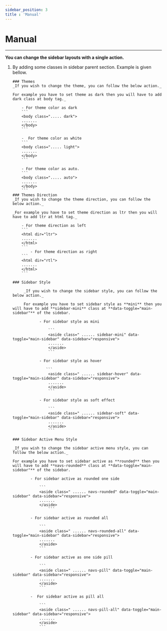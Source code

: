 ```yaml
---
sidebar_position: 3
title : 'Manual'
---
```


# Manual

<div className="border-bottom border-dark mb-4"></div>
<hr/>
 
 **You can change the sidebar layouts with a single action.**

 1. By adding some classes in sidebar parent section. Example is given bellow.

   
        ### Themes
        _If you wish to change the theme, you can follow the below action._

        For example you have to set theme as dark then you will have to add dark class at body tag._

            - For theme color as dark
            ```
            <body class="..... dark">
            .......
            </body>
            ```

            -  For theme color as white
            ```
            <body class="..... light">
            .......
            </body>
            ```

            - For theme color as auto.
            ```
            <body class="..... auto">
            .......
            </body>
            ```
        ### Themes Direction
        _If you wish to change the theme direction, you can follow the below action._

        _For example you have to set theme direction as ltr then you will have to add ltr at html tag._
 
            - For theme direction as left
            ```
            <html dir="ltr">
            .......
            </html>
            ```
                - For theme direction as right
            ```
            <html dir="rtl">
            .......
            </html>
            ```

        ### Sidebar Style

             _If you wish to change the sidebar style, you can follow the below action._

             For example you have to set sidebar style as **mini** then you will have to add **sidebar-mini** class at **data-toggle="main-sidebar"** of the sidebar.

                    - For sidebar style as mini
                      
                        ```
                        <aside class=" ...... sidebar-mini" data-toggle="main-sidebar" data-sidebar="responsive">
                        .......
                        </aside>
                        ```

                    - For sidebar style as hover
                       
                       ```
                        <aside class=" ...... sidebar-hover" data-toggle="main-sidebar" data-sidebar="responsive">
                        .......
                        </aside>
                        ```

                    - For sidebar style as soft effect
                        
                        ```
                        <aside class=" ...... sidebar-soft" data-toggle="main-sidebar" data-sidebar="responsive">
                        .......
                        </aside>
                        ```

        ### Sidebar Active Menu Style

        _If you wish to change the sidebar active menu style, you can follow the below action._

        For example you have to set sidebar active as **rounded** then you will have to add **navs-rounded** class at **data-toggle="main-sidebar"** of the sidebar.
    
                - For sidebar active as rounded one side
                
                    ```
                    <aside class=" ...... navs-rounded" data-toggle="main-sidebar" data-sidebar="responsive">
                    .......
                    </aside>
                        ```

                - For sidebar active as rounded all
                
                    ```
                    <aside class=" ...... navs-rounded-all" data-toggle="main-sidebar" data-sidebar="responsive">
                    .......
                    </aside>
                    ```

                - For sidebar active as one side pill
                    
                    ```
                    <aside class=" ...... navs-pill" data-toggle="main-sidebar" data-sidebar="responsive">
                    .......
                    </aside>
                    ```

                -  For sidebar active as pill all
                
                    ```
                    <aside class=" ...... navs-pill-all" data-toggle="main-sidebar" data-sidebar="responsive">
                    .......
                    </aside>
                    ```